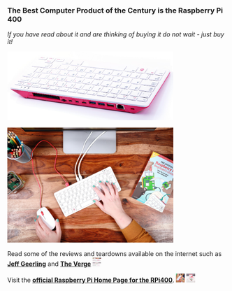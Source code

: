 ### The Best Computer Product of the Century is the Raspberry Pi 400
*If you have read about it and are thinking of buying it do not wait - just buy it!* 
<p align="left">
<img src="images/image3.jpg" width="380" />
</p>
<p align="left">
<img src="images/Image6..jpg" width="380" />
</p>

Read some of the reviews and teardowns available on the internet such as [**Jeff Geerling**](https://www.jeffgeerling.com/blog/2020/raspberry-pi-400-teardown-and-review) and [**The Verge**](https://www.theverge.com/2020/11/2/21542278/raspberry-pi-400-keyboard-computer-arm-release-date-news-features) <img src="images/RPi400TheVergeReview.png" width="20" height="20"/>  

Visit the [**official Raspberry Pi Home Page for the RPi400**](https://www.raspberrypi.org/products/raspberry-pi-400/).  <img src="images/image1.jpeg" width="20" height="20"/>  <img src="images/image4.jpeg" width="20" height="20"/>  

